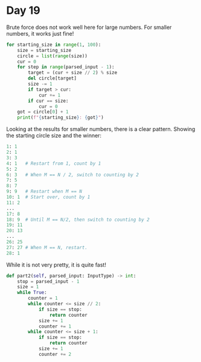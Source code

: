 Day 19
======

Brute force does not work well here for large numbers.
For smaller numbers, it works just fine!

```python
for starting_size in range(1, 100):
    size = starting_size
    circle = list(range(size))
    cur = 0
    for step in range(parsed_input - 1):
        target = (cur + size // 2) % size
        del circle[target]
        size -= 1
        if target > cur:
            cur += 1
        if cur == size:
            cur = 0
    got = circle[0] + 1
    print(f"{starting_size}: {got}")
```

Looking at the results for smaller numbers, there is a clear pattern.
Showing the starting circle size and the winner:

```python
1: 1
2: 1
3: 3
4: 1   # Restart from 1, count by 1
5: 2
6: 3   # When M == N / 2, switch to counting by 2
7: 5
8: 7
9: 9   # Restart when M == N
10: 1  # Start over, count by 1
11: 2
...   
17: 8
18: 9  # Until M == N/2, then switch to counting by 2
19: 11
20: 13
...
26: 25
27: 27 # When M == N, restart.
28: 1
```

While it is not very pretty, it is quite fast!

```python
def part2(self, parsed_input: InputType) -> int:
    stop = parsed_input - 1
    size = 1
    while True:
        counter = 1
        while counter <= size // 2:
            if size == stop:
                return counter
            size += 1
            counter += 1
        while counter <= size + 1:
            if size == stop:
                return counter
            size += 1
            counter += 2
```
